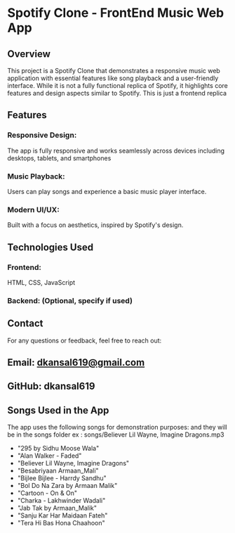 # Spotify Clone - FrontEnd Music Web App

## Overview

This project is a Spotify Clone that demonstrates a responsive music web application with essential features like song playback and a user-friendly interface. While it is not a fully functional replica of Spotify, it highlights core features and design aspects similar to Spotify. This is just a frontend replica

## Features

### Responsive Design: 
The app is fully responsive and works seamlessly across devices including desktops, tablets, and smartphones

### Music Playback: 
Users can play songs and experience a basic music player interface.

### Modern UI/UX: 
Built with a focus on aesthetics, inspired by Spotify's design.

 

## Technologies Used

### Frontend:
HTML, CSS, JavaScript

### Backend: (Optional, specify if used)

## Contact

For any questions or feedback, feel free to reach out:

## Email: dkansal619@gmail.com

## GitHub: dkansal619


## Songs Used in the App
The app uses the following songs for demonstration purposes: and they will be in the songs folder ex : songs/Believer Lil Wayne, Imagine Dragons.mp3
- "295 by Sidhu Moose Wala" 
- "Alan Walker - Faded"
- "Believer Lil Wayne, Imagine Dragons"
- "Besabriyaan Armaan_Mali"
- "Bijlee Bijlee - Harrdy Sandhu"
- "Bol Do Na Zara by Armaan Malik"
- "Cartoon - On & On"
- "Charka - Lakhwinder Wadali"
- "Jab Tak by Armaan_Malik"
- "Sanju Kar Har Maidaan Fateh"
- "Tera Hi Bas Hona Chaahoon"


